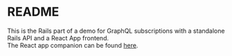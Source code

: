 # README

This is the Rails part of a demo for GraphQL subscriptions with a standalone Rails API and a React App frontend.  
The React app companion can be found [here](https://github.com/TimothyClayton/graphql-react-client).
